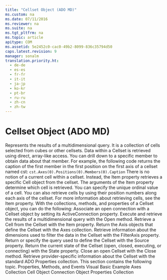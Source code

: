 ```yaml
---
title: "Cellset Object (ADO MD)"
ms.custom: na
ms.date: 07/11/2016
ms.reviewer: na
ms.suite: na
ms.tgt_pltfrm: na
ms.topic: article
apitype: COM
ms.assetid: 5e2452c0-cac0-49b2-8099-836c35794d50
caps.latest.revision: 9
manager: sonalm
translation.priority.ht: 
  - de-de
  - es-es
  - fr-fr
  - it-it
  - ja-jp
  - ko-kr
  - pt-br
  - ru-ru
  - zh-cn
  - zh-tw
---
```

# Cellset Object (ADO MD)
<?xml version="1.0" encoding="utf-8"?>
<developerReferenceWithoutSyntaxDocument xmlns="http://ddue.schemas.microsoft.com/authoring/2003/5" xmlns:xlink="http://www.w3.org/1999/xlink" xmlns:xsi="http://www.w3.org/2001/XMLSchema-instance" xsi:schemaLocation="http://ddue.schemas.microsoft.com/authoring/2003/5 http://dduestorage.blob.core.windows.net/ddueschema/developer.xsd">
  <introduction>
    <para>Represents the results of a multidimensional query. It is a collection of cells selected from cubes or other cellsets.</para>
  </introduction>
  <languageReferenceRemarks>
    <content>
      <para>Data within a <legacyBold>Cellset</legacyBold> is retrieved using direct, array-like access. You can drill down to a specific member to obtain data about that member. For example, the following code returns the caption of the first member in the first position on the first axis of a cellset named <codeInline>cst</codeInline>:</para>
      <code>cst.Axes(0).Positions(0).Members(0).Caption</code>
    </content>
  </languageReferenceRemarks>
  <languageReferenceRemarks>
    <content>
      <para>There is no notion of a current cell within a cellset. Instead, the <legacyLink xlink:href="0e93d79b-b12e-4e98-889e-c2dfcca20fd0">Item</legacyLink> property retrieves a specific <legacyLink xlink:href="dcc2f044-b785-4a29-9bc5-b673f66eedf9">Cell</legacyLink> object from the cellset. The arguments of the <legacyBold>Item</legacyBold> property determine which cell is retrieved. You can specify the unique ordinal value of a cell. You can also retrieve cells by using their position numbers along each axis of the cellset. For more information about retrieving cells, see the <legacyLink xlink:href="0e93d79b-b12e-4e98-889e-c2dfcca20fd0">Item</legacyLink> property.</para>
      <para>With the collections, methods, and properties of a <legacyBold>Cellset</legacyBold> object, you can do the following:  </para>
      <list class="bullet">
        <listItem>
          <para>Associate an open connection with a <legacyBold>Cellset</legacyBold> object by setting its <legacyLink xlink:href="2509b32c-a995-4364-9152-d8c83129bdd8">ActiveConnection</legacyLink> property.</para>
        </listItem>
        <listItem>
          <para>Execute and retrieve the results of a multidimensional query with the <legacyLink xlink:href="a87d8080-a238-45e5-bc80-9a8625b3810f">Open</legacyLink> method.</para>
        </listItem>
        <listItem>
          <para>Retrieve a <legacyBold>Cell</legacyBold> from the <legacyBold>Cellset</legacyBold> with the <legacyLink xlink:href="0e93d79b-b12e-4e98-889e-c2dfcca20fd0">Item</legacyLink> property.</para>
        </listItem>
        <listItem>
          <para>Return the <legacyLink xlink:href="5f498c9a-b1e7-4e6e-9ae6-71eadaf9aada">Axis</legacyLink> objects that define the <legacyBold>Cellset</legacyBold> with the <legacyLink xlink:href="072fb21a-ec0f-4b02-9022-1cef3ad4bfff">Axes</legacyLink> collection.</para>
        </listItem>
        <listItem>
          <para>Retrieve information about the dimensions used to filter the data in the <legacyBold>Cellset</legacyBold> with the <legacyLink xlink:href="9c656963-531e-4cd1-b698-d5f42a9b7ba3">FilterAxis</legacyLink> property.</para>
        </listItem>
        <listItem>
          <para>Return or specify the query used to define the <legacyBold>Cellset</legacyBold> with the <legacyLink xlink:href="875a99ea-7f1a-4570-87b1-5ecbebbcf845">Source</legacyLink> property.</para>
        </listItem>
        <listItem>
          <para>Return the current state of the <legacyBold>Cellset</legacyBold> (open, closed, executing, or connecting) with the <legacyLink xlink:href="06d480ca-9eb6-4570-a45d-a73539bddd32">State</legacyLink> property.</para>
        </listItem>
        <listItem>
          <para>Close an open <legacyBold>Cellset</legacyBold> with the <legacyLink xlink:href="a3aa594d-f9d4-4654-8625-ec20153ff5d9">Close</legacyLink> method.</para>
        </listItem>
        <listItem>
          <para>Retrieve provider-specific information about the <legacyBold>Cellset</legacyBold> with the standard ADO <legacyLink xlink:href="1d539aa8-ce0d-4418-ab03-8d0a3c1e9d82">Properties</legacyLink> collection.</para>
        </listItem>
      </list>
      <para>This section contains the following topic.  </para>
      <list class="bullet">
        <listItem>
          <para>
            <legacyLink xlink:href="fb303e33-5a85-4e4e-81db-acaaa6f53799">Properties, Methods, and Events</legacyLink>           </para>
        </listItem>
      </list>
    </content>
  </languageReferenceRemarks>
  <relatedTopics>
<link xlink:href="2666ad1c-b48e-4b2c-b269-5a9f4e4a7810">Visual Basic Example</link>
<link xlink:href="072fb21a-ec0f-4b02-9022-1cef3ad4bfff">Axes Collection</link>
<link xlink:href="dcc2f044-b785-4a29-9bc5-b673f66eedf9">Cell Object</link>
<link xlink:href="ef6b1824-5b12-43db-89d7-8f3d13896d4d">Connection Object</link>
<link xlink:href="1d539aa8-ce0d-4418-ab03-8d0a3c1e9d82">Properties Collection</link>
</relatedTopics>
</developerReferenceWithoutSyntaxDocument>
